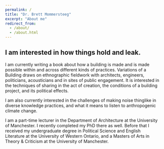```yaml
---
permalink: /
title: "Dr. Brett Mommersteeg"
excerpt: "About me"
redirect_from: 
  - /about/
  - /about.html
---
```


## I am interested in how things hold and leak. 

I am currently writing a book about how a building is made and is made possible within and across different kinds of practices. Variations of a Building draws on ethnographic fieldwork with architects, engineers, politicians, acousticians and in sites of public engagement. It is interested in the techniques of sharing in the act of creation, the conditions of a building project, and its political effects. 

I am also currently interested in the challenges of making noise thinglike in diverse knowledge practices, and what it means to listen to anthropogenic climate change. 

I am a part-time lecturer in the Department of Architecture at the University of Manchester. I recently completed my PhD there as well. Before that I received my undergraduate degree in Political Science and English Literature at the University of Western Ontario, and a Masters of Arts in Theory & Criticism at the University of Manchester. 
